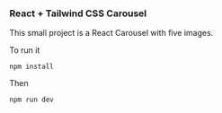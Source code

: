 ### React + Tailwind CSS Carousel

This small project is a React Carousel with five images.

To run it 

 ```
 npm install
 ``` 

 Then 

 ```
 npm run dev
 ```